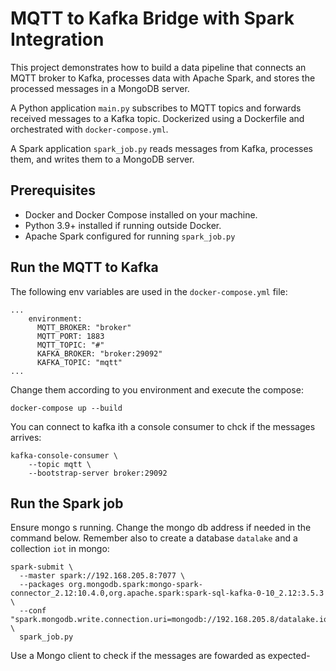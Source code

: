 # MQTT to Kafka Bridge with Spark Integration
This project demonstrates how to build a data pipeline that connects an MQTT broker to Kafka, processes data with Apache Spark, and stores the processed messages in a MongoDB server.

A Python application `main.py` subscribes to MQTT topics and forwards received messages to a Kafka topic.
Dockerized using a Dockerfile and orchestrated with `docker-compose.yml`.

A Spark application `spark_job.py` reads messages from Kafka, processes them, and writes them to a MongoDB server.

## Prerequisites
* Docker and Docker Compose installed on your machine.
* Python 3.9+ installed if running outside Docker.
* Apache Spark configured for running `spark_job.py`

## Run the MQTT to Kafka 

The following env variables are used in the `docker-compose.yml` file:

```
...
    environment:
      MQTT_BROKER: "broker"
      MQTT_PORT: 1883
      MQTT_TOPIC: "#"
      KAFKA_BROKER: "broker:29092"
      KAFKA_TOPIC: "mqtt"
...
```

Change them according to you environment and execute the compose:

    docker-compose up --build

You can connect to kafka ith a console consumer to chck if the messages arrives:

```
kafka-console-consumer \
    --topic mqtt \
    --bootstrap-server broker:29092
```

## Run the Spark job

Ensure mongo s running. Change the mongo db address if needed in the command below. Remember also to create a database `datalake` and a collection `iot` in mongo:

```
spark-submit \
  --master spark://192.168.205.8:7077 \
  --packages org.mongodb.spark:mongo-spark-connector_2.12:10.4.0,org.apache.spark:spark-sql-kafka-0-10_2.12:3.5.3 \
  --conf "spark.mongodb.write.connection.uri=mongodb://192.168.205.8/datalake.iot" \
  spark_job.py
```

Use a Mongo client to check if the messages are fowarded as expected-